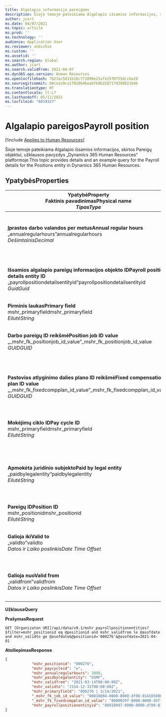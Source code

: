 ```yaml
---
title: Algalapio informacija pareigoms
description: Šioje temoje pateikiama Algalapio išsamios informacijos, skirtos Pareigų objektui, užklausos pavyzdys „Dynamics 365 Human Resources“ platformoje.
author: jcart
ms.date: 04/07/2021
ms.topic: article
ms.prod: ''
ms.technology: ''
audience: Application User
ms.reviewer: anbichse
ms.custom: ''
ms.assetid: ''
ms.search.region: Global
ms.author: jcart
ms.search.validFrom: 2021-04-07
ms.dyn365.ops.version: Human Resources
ms.openlocfilehash: 7b23ac5d11b18c77109be21afe1570755dccba20
ms.sourcegitcommit: 08ce2a9ca1f02064beabfb9b228717d39882164b
ms.translationtype: HT
ms.contentlocale: lt-LT
ms.lasthandoff: 05/11/2021
ms.locfileid: "6019327"
---
```

# <a name="payroll-position"></a><span data-ttu-id="8a319-103">Algalapio pareigos</span><span class="sxs-lookup"><span data-stu-id="8a319-103">Payroll position</span></span>

[!include [Applies to Human Resources](../includes/applies-to-hr.md)]

<span data-ttu-id="8a319-104">Šioje temoje pateikiama Algalapio išsamios informacijos, skirtos Pareigų objektui, užklausos pavyzdys „Dynamics 365 Human Resources“ platformoje.</span><span class="sxs-lookup"><span data-stu-id="8a319-104">This topic provides details and an example query for the Payroll details for the Positions entity in Dynamics 365 Human Resources.</span></span>

## <a name="properties"></a><span data-ttu-id="8a319-105">Ypatybės</span><span class="sxs-lookup"><span data-stu-id="8a319-105">Properties</span></span>

| <span data-ttu-id="8a319-106">Ypatybė</span><span class="sxs-lookup"><span data-stu-id="8a319-106">Property</span></span><br><span data-ttu-id="8a319-107">**Faktinis pavadinimas**</span><span class="sxs-lookup"><span data-stu-id="8a319-107">**Physical name**</span></span><br><span data-ttu-id="8a319-108">**_Tipas_**</span><span class="sxs-lookup"><span data-stu-id="8a319-108">**_Type_**</span></span> | <span data-ttu-id="8a319-109">Naudoti</span><span class="sxs-lookup"><span data-stu-id="8a319-109">Use</span></span> | <span data-ttu-id="8a319-110">Aprašas</span><span class="sxs-lookup"><span data-stu-id="8a319-110">Description</span></span> |
| --- | --- | --- |
| <span data-ttu-id="8a319-111">**Įprastos darbo valandos per metus**</span><span class="sxs-lookup"><span data-stu-id="8a319-111">**Annual regular hours**</span></span><br><span data-ttu-id="8a319-112">„annualregularhours”</span><span class="sxs-lookup"><span data-stu-id="8a319-112">annualregularhours</span></span><br><span data-ttu-id="8a319-113">*Dešimtainis*</span><span class="sxs-lookup"><span data-stu-id="8a319-113">*Decimal*</span></span> | <span data-ttu-id="8a319-114">Tik skaitomas</span><span class="sxs-lookup"><span data-stu-id="8a319-114">Read-only</span></span><br><span data-ttu-id="8a319-115">Būtina</span><span class="sxs-lookup"><span data-stu-id="8a319-115">Required</span></span> | <span data-ttu-id="8a319-116">Pareigoms nustatytos įprastos darbo valandos per metus.</span><span class="sxs-lookup"><span data-stu-id="8a319-116">Annual regular hours defined on the position.</span></span>  |
| <span data-ttu-id="8a319-117">**Išsamios algalapio pareigų informacijos objekto ID**</span><span class="sxs-lookup"><span data-stu-id="8a319-117">**Payroll position details entity ID**</span></span><br><span data-ttu-id="8a319-118">„payrollpositiondetailsentityid”</span><span class="sxs-lookup"><span data-stu-id="8a319-118">payrollpositiondetailsentityid</span></span><br><span data-ttu-id="8a319-119">*Guid*</span><span class="sxs-lookup"><span data-stu-id="8a319-119">*Guid*</span></span> | <span data-ttu-id="8a319-120">Būtina</span><span class="sxs-lookup"><span data-stu-id="8a319-120">Required</span></span><br><span data-ttu-id="8a319-121">Sugeneruota sistemos.</span><span class="sxs-lookup"><span data-stu-id="8a319-121">System generated.</span></span> | <span data-ttu-id="8a319-122">Sistemos sukurta GUID reikšmė, skirta unikaliai atpažinti poziciją.</span><span class="sxs-lookup"><span data-stu-id="8a319-122">A system-generated GUID value to uniquely identify the position.</span></span>  |
| <span data-ttu-id="8a319-123">**Pirminis laukas**</span><span class="sxs-lookup"><span data-stu-id="8a319-123">**Primary field**</span></span><br><span data-ttu-id="8a319-124">mshr_primaryfield</span><span class="sxs-lookup"><span data-stu-id="8a319-124">mshr_primaryfield</span></span><br><span data-ttu-id="8a319-125">*Eilutė*</span><span class="sxs-lookup"><span data-stu-id="8a319-125">*String*</span></span> | <span data-ttu-id="8a319-126">Būtina</span><span class="sxs-lookup"><span data-stu-id="8a319-126">Required</span></span><br><span data-ttu-id="8a319-127">Sistemos sugeneruota</span><span class="sxs-lookup"><span data-stu-id="8a319-127">System generated</span></span> |  |
| <span data-ttu-id="8a319-128">**Darbo pareigų ID reikšmė**</span><span class="sxs-lookup"><span data-stu-id="8a319-128">**Position job ID value**</span></span><br><span data-ttu-id="8a319-129">„_mshr_fk_positionjob_id_value”</span><span class="sxs-lookup"><span data-stu-id="8a319-129">_mshr_fk_positionjob_id_value</span></span><br><span data-ttu-id="8a319-130">*GUID*</span><span class="sxs-lookup"><span data-stu-id="8a319-130">*GUID*</span></span> | <span data-ttu-id="8a319-131">Tik skaitomas</span><span class="sxs-lookup"><span data-stu-id="8a319-131">Read-only</span></span><br><span data-ttu-id="8a319-132">Būtina</span><span class="sxs-lookup"><span data-stu-id="8a319-132">Required</span></span><br><span data-ttu-id="8a319-133">Išorinis raktas: „mshr_PayrollPositionJobEntity of the mshr_payrollpositionjobentity”</span><span class="sxs-lookup"><span data-stu-id="8a319-133">Foreign key:mshr_PayrollPositionJobEntity of the mshr_payrollpositionjobentity</span></span> |<span data-ttu-id="8a319-134">Darbo ID yra susietas su pareigomis.</span><span class="sxs-lookup"><span data-stu-id="8a319-134">The ID of the job associated with the position.</span></span>|
| <span data-ttu-id="8a319-135">**Pastovios atlyginimo dalies plano ID reikšmė**</span><span class="sxs-lookup"><span data-stu-id="8a319-135">**Fixed compensation plan ID value**</span></span><br><span data-ttu-id="8a319-136">„_mshr_fk_fixedcompplan_id_value”</span><span class="sxs-lookup"><span data-stu-id="8a319-136">_mshr_fk_fixedcompplan_id_value</span></span><br><span data-ttu-id="8a319-137">*GUID*</span><span class="sxs-lookup"><span data-stu-id="8a319-137">*GUID*</span></span> | <span data-ttu-id="8a319-138">Tik skaitomas</span><span class="sxs-lookup"><span data-stu-id="8a319-138">Read-only</span></span><br><span data-ttu-id="8a319-139">Būtina</span><span class="sxs-lookup"><span data-stu-id="8a319-139">Required</span></span><br><span data-ttu-id="8a319-140">Išorinis raktas: „mshr_FixedCompPlan_id of mshr_payrollfixedcompensationplanentity”</span><span class="sxs-lookup"><span data-stu-id="8a319-140">Foreign key: mshr_FixedCompPlan_id of mshr_payrollfixedcompensationplanentity</span></span>  | <span data-ttu-id="8a319-141">Pastovios atlyginimo dalies plano ID yra susietas su pareigomis.</span><span class="sxs-lookup"><span data-stu-id="8a319-141">The ID of the fixed compensation plan associated with the position.</span></span> |
| <span data-ttu-id="8a319-142">**Mokėjimų ciklo ID**</span><span class="sxs-lookup"><span data-stu-id="8a319-142">**Pay cycle ID**</span></span><br><span data-ttu-id="8a319-143">mshr_primaryfield</span><span class="sxs-lookup"><span data-stu-id="8a319-143">mshr_primaryfield</span></span><br><span data-ttu-id="8a319-144">*Eilutė*</span><span class="sxs-lookup"><span data-stu-id="8a319-144">*String*</span></span> | <span data-ttu-id="8a319-145">Tik skaitomas</span><span class="sxs-lookup"><span data-stu-id="8a319-145">Read-only</span></span><br><span data-ttu-id="8a319-146">Būtina</span><span class="sxs-lookup"><span data-stu-id="8a319-146">Required</span></span> | <span data-ttu-id="8a319-147">Pareigose apibrėžtas mokėjimo ciklas.</span><span class="sxs-lookup"><span data-stu-id="8a319-147">The pay cycle defined on the position.</span></span> |
| <span data-ttu-id="8a319-148">**Apmokėta juridinio subjekto**</span><span class="sxs-lookup"><span data-stu-id="8a319-148">**Paid by legal entity**</span></span><br><span data-ttu-id="8a319-149">„paidbylegalentity”</span><span class="sxs-lookup"><span data-stu-id="8a319-149">paidbylegalentity</span></span><br><span data-ttu-id="8a319-150">*Eilutė*</span><span class="sxs-lookup"><span data-stu-id="8a319-150">*String*</span></span> | <span data-ttu-id="8a319-151">Tik skaitomas</span><span class="sxs-lookup"><span data-stu-id="8a319-151">Read-only</span></span><br><span data-ttu-id="8a319-152">Būtina</span><span class="sxs-lookup"><span data-stu-id="8a319-152">Required</span></span> | <span data-ttu-id="8a319-153">Pareigose apibrėžtas juridinis subjektas, atsakingas už apmokėjimus.</span><span class="sxs-lookup"><span data-stu-id="8a319-153">The legal entity defined on the positoin responsible for issuing payment.</span></span> |
| <span data-ttu-id="8a319-154">**Pareigų ID**</span><span class="sxs-lookup"><span data-stu-id="8a319-154">**Position ID**</span></span><br><span data-ttu-id="8a319-155">mshr_positionid</span><span class="sxs-lookup"><span data-stu-id="8a319-155">mshr_positionid</span></span><br><span data-ttu-id="8a319-156">*Eilutė*</span><span class="sxs-lookup"><span data-stu-id="8a319-156">*String*</span></span> | <span data-ttu-id="8a319-157">Tik skaitomas</span><span class="sxs-lookup"><span data-stu-id="8a319-157">Read-only</span></span><br><span data-ttu-id="8a319-158">Būtina</span><span class="sxs-lookup"><span data-stu-id="8a319-158">Required</span></span> | <span data-ttu-id="8a319-159">Pareigų ID.</span><span class="sxs-lookup"><span data-stu-id="8a319-159">The ID of the position.</span></span> |
| <span data-ttu-id="8a319-160">**Galioja iki**</span><span class="sxs-lookup"><span data-stu-id="8a319-160">**Valid to**</span></span><br><span data-ttu-id="8a319-161">„validto”</span><span class="sxs-lookup"><span data-stu-id="8a319-161">validto</span></span><br><span data-ttu-id="8a319-162">*Datos ir Laiko poslinkis*</span><span class="sxs-lookup"><span data-stu-id="8a319-162">*Date Time Offset*</span></span> | <span data-ttu-id="8a319-163">Tik skaitomas</span><span class="sxs-lookup"><span data-stu-id="8a319-163">Read-only</span></span><br><span data-ttu-id="8a319-164">Būtina</span><span class="sxs-lookup"><span data-stu-id="8a319-164">Required</span></span> |<span data-ttu-id="8a319-165">Data, nuo kurios galioja išsami informacija apie pareigas.</span><span class="sxs-lookup"><span data-stu-id="8a319-165">The date the position details are valid from.</span></span>  |
| <span data-ttu-id="8a319-166">**Galioja nuo**</span><span class="sxs-lookup"><span data-stu-id="8a319-166">**Valid from**</span></span><br><span data-ttu-id="8a319-167">„validfrom”</span><span class="sxs-lookup"><span data-stu-id="8a319-167">validfrom</span></span><br><span data-ttu-id="8a319-168">*Datos ir Laiko poslinkis*</span><span class="sxs-lookup"><span data-stu-id="8a319-168">*Date Time Offset*</span></span> | <span data-ttu-id="8a319-169">Tik skaitomas</span><span class="sxs-lookup"><span data-stu-id="8a319-169">Read-only</span></span><br><span data-ttu-id="8a319-170">Būtina</span><span class="sxs-lookup"><span data-stu-id="8a319-170">Required</span></span> |<span data-ttu-id="8a319-171">Data, iki kurios galioja išsami informacija apie pareigas.</span><span class="sxs-lookup"><span data-stu-id="8a319-171">The date the position details are valid to.</span></span>  |

<span data-ttu-id="8a319-172">**Užklausa**</span><span class="sxs-lookup"><span data-stu-id="8a319-172">**Query**</span></span>

<span data-ttu-id="8a319-173">**Prašymas**</span><span class="sxs-lookup"><span data-stu-id="8a319-173">**Request**</span></span>

```http
GET [Organizaton URI]/api/data/v9.1/mshr_payrollpositionentities?$filter=mshr_positionid eq @positionid and mshr_validfrom le @asofdate and mshr_validto ge @asofdate&@positionid='000276'&@asofdate=2021-04-01
```

<span data-ttu-id="8a319-174">**Atsiliepimas**</span><span class="sxs-lookup"><span data-stu-id="8a319-174">**Response**</span></span>

```json
{
            "mshr_positionid": "000276",
            "mshr_paycycleid": "w",
            "mshr_annualregularhours": 3000,
            "mshr_paidbylegalentity": "USMF",
            "mshr_validfrom": "2021-03-14T00:00:00Z",
            "mshr_validto": "2154-12-31T00:00:00Z",
            "mshr_primaryfield": "000276 | 3/14/2021",
            "_mshr_fk_job_id_value": "00010094-0000-0000-df00-014105000000",
            "_mshr_fk_fixedcompplan_id_value": "0000029f-0000-0000-d5ff-004105000000",
            "mshr_payrollpositionentityid": "00010097-0000-0000-df00-014105000000"
}
```
